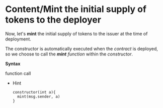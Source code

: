 # Content/Mint the initial supply of tokens to the deployer

Now, let's **mint** the initial supply of tokens to the issuer at the time of deployment.

The constructor is automatically executed when the *contract* is deployed, so we choose to call the ***mint*** *function* within the *constructor*.

**Syntax**

function call

- Hint
    
    ```solidity
    constructor(int a){
      mint(msg.sender, a)
    }
    ```
    
